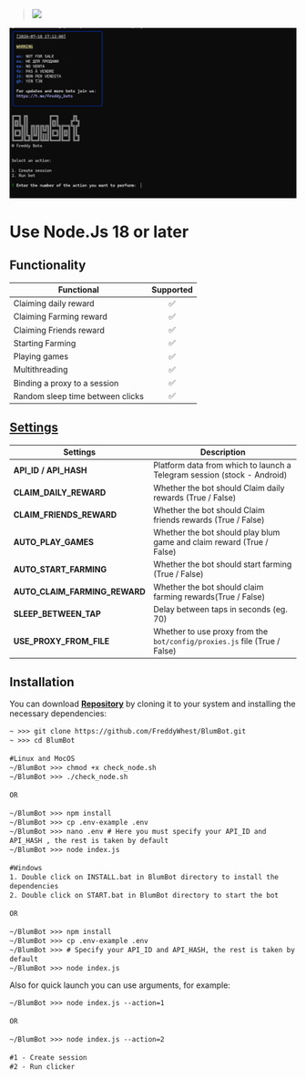 > [<img src="https://img.shields.io/badge/Telegram-%40Me-orange">](https://t.me/roddyfred)

![img1](./.github/image/hero.png)

# Use Node.Js 18 or later

## Functionality

| Functional                       | Supported |
| -------------------------------- | :-------: |
| Claiming daily reward            |    ✅     |
| Claiming Farming reward          |    ✅     |
| Claiming Friends reward          |    ✅     |
| Starting Farming                 |    ✅     |
| Playing games                    |    ✅     |
| Multithreading                   |    ✅     |
| Binding a proxy to a session     |    ✅     |
| Random sleep time between clicks |    ✅     |

## [Settings](https://github.com/FreddyWhest/BlumBot/blob/main/.env-example)

| Settings                      | Description                                                               |
| ----------------------------- | ------------------------------------------------------------------------- |
| **API_ID / API_HASH**         | Platform data from which to launch a Telegram session (stock - Android)   |
| **CLAIM_DAILY_REWARD**        | Whether the bot should Claim daily rewards (True / False)                 |
| **CLAIM_FRIENDS_REWARD**      | Whether the bot should Claim friends rewards (True / False)               |
| **AUTO_PLAY_GAMES**           | Whether the bot should play blum game and claim reward (True / False)     |
| **AUTO_START_FARMING**        | Whether the bot should start farming (True / False)                       |
| **AUTO_CLAIM_FARMING_REWARD** | Whether the bot should claim farming rewards(True / False)                |
| **SLEEP_BETWEEN_TAP**         | Delay between taps in seconds (eg. 70)                                    |
| **USE_PROXY_FROM_FILE**       | Whether to use proxy from the `bot/config/proxies.js` file (True / False) |

## Installation

You can download [**Repository**](https://github.com/FreddyWhest/BlumBot) by cloning it to your system and installing the necessary dependencies:

```shell
~ >>> git clone https://github.com/FreddyWhest/BlumBot.git
~ >>> cd BlumBot

#Linux and MocOS
~/BlumBot >>> chmod +x check_node.sh
~/BlumBot >>> ./check_node.sh

OR

~/BlumBot >>> npm install
~/BlumBot >>> cp .env-example .env
~/BlumBot >>> nano .env # Here you must specify your API_ID and API_HASH , the rest is taken by default
~/BlumBot >>> node index.js

#Windows
1. Double click on INSTALL.bat in BlumBot directory to install the dependencies
2. Double click on START.bat in BlumBot directory to start the bot

OR

~/BlumBot >>> npm install
~/BlumBot >>> cp .env-example .env
~/BlumBot >>> # Specify your API_ID and API_HASH, the rest is taken by default
~/BlumBot >>> node index.js
```

Also for quick launch you can use arguments, for example:

```shell
~/BlumBot >>> node index.js --action=1

OR

~/BlumBot >>> node index.js --action=2

#1 - Create session
#2 - Run clicker
```
